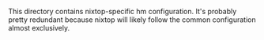 This directory contains nixtop-specific hm configuration. It's probably pretty
redundant because nixtop will likely follow the common configuration almost 
exclusively.
